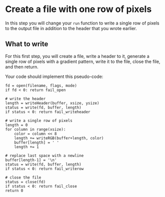 Create a file with one row of pixels
====================================

In this step you will change your `run` function to write a single
row of pixels to the output file in addition to the header that you
wrote earlier.


What to write
-------------

For this first step, you will create a file, write a header to it,
generate a single row of pixels with a gradient pattern, write it to
the file, close the file, and then return.

Your code should implement this pseudo-code:

```
fd = open(filename, flags, mode)
if fd < 0: return fail_open

# write the header
length = writeHeader(buffer, xsize, ysize)
status = write(fd, buffer, length)
if status < 0: return fail_writeheader

# write a single row of pixels
length = 0
for column in range(xsize):
    color = column << 8
    length += writeRGB(buffer+length, color)
    buffer[length] = ' '
    length += 1

# replace last space with a newline
buffer[length-1] = '\n'
status = write(fd, buffer, length)
if status < 0: return fail_writerow

# close the file
status = close(fd)
if status < 0: return fail_close
return 0
```
